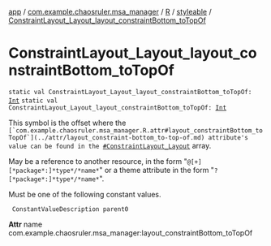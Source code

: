 [app](../../../index.md) / [com.example.chaosruler.msa_manager](../../index.md) / [R](../index.md) / [styleable](index.md) / [ConstraintLayout_Layout_layout_constraintBottom_toTopOf](.)

# ConstraintLayout_Layout_layout_constraintBottom_toTopOf

`static val ConstraintLayout_Layout_layout_constraintBottom_toTopOf: `[`Int`](https://kotlinlang.org/api/latest/jvm/stdlib/kotlin/-int/index.html)
`static val ConstraintLayout_Layout_layout_constraintBottom_toTopOf: `[`Int`](https://kotlinlang.org/api/latest/jvm/stdlib/kotlin/-int/index.html)

This symbol is the offset where the ``[`com.example.chaosruler.msa_manager.R.attr#layout_constraintBottom_toTopOf`](../attr/layout_constraint-bottom_to-top-of.md) attribute's value can be found in the ``[`#ConstraintLayout_Layout`](-constraint-layout_-layout.md) array.

May be a reference to another resource, in the form "`@[+][*package*:]*type*/*name*`" or a theme attribute in the form "`?[*package*:]*type*/*name*`".

Must be one of the following constant values.

     ConstantValueDescription parent0

**Attr**
name com.example.chaosruler.msa_manager:layout_constraintBottom_toTopOf

